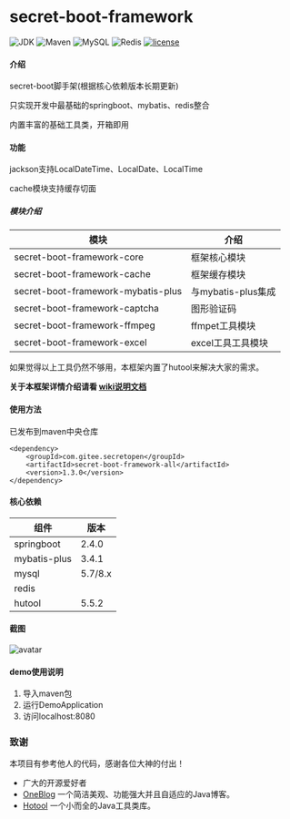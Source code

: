 # secret-boot-framework

![JDK](https://img.shields.io/badge/JDK-1.8-green.svg)
![Maven](https://img.shields.io/badge/Maven-3.6.1-green.svg)
![MySQL](https://img.shields.io/badge/MySQL-5.7-green.svg)
![Redis](https://img.shields.io/badge/Redis-3.2.100-green.svg)
[![license](https://img.shields.io/badge/license-GPL%20v3-yellow.svg)](https://gitee.com/secret_C/secretBlogBoot/blob/master/LICENSE)


#### 介绍
secret-boot脚手架(根据核心依赖版本长期更新)

只实现开发中最基础的springboot、mybatis、redis整合

内置丰富的基础工具类，开箱即用

#### 功能
jackson支持LocalDateTime、LocalDate、LocalTime

cache模块支持缓存切面

##### 模块介绍
|  模块   | 介绍  |
|  ----  | ----  |
| secret-boot-framework-core  | 框架核心模块 |
| secret-boot-framework-cache  | 框架缓存模块 |
| secret-boot-framework-mybatis-plus  | 与mybatis-plus集成 |
| secret-boot-framework-captcha  | 图形验证码 |
| secret-boot-framework-ffmpeg  | ffmpet工具模块 |
| secret-boot-framework-excel  | excel工具工具模块 |

如果觉得以上工具仍然不够用，本框架内置了hutool来解决大家的需求。

**关于本框架详情介绍请看 [wiki说明文档](https://gitee.com/SecretOpen/secret-boot-framework/wikis/%E7%AE%80%E4%BB%8B?sort_id=3220070)**


#### 使用方法
已发布到maven中央仓库
```
<dependency>
    <groupId>com.gitee.secretopen</groupId>
    <artifactId>secret-boot-framework-all</artifactId>
    <version>1.3.0</version>
</dependency>
```

#### 核心依赖
|  组件   | 版本  |
|  ----  | ----  |
| springboot  | 2.4.0 |
| mybatis-plus  | 3.4.1 |
| mysql  | 5.7/8.x |
| redis  |  |
| hutool  | 5.5.2 |

#### 截图
![avatar](http://secretOpen.gitee.io/secret-boot-framework/img1.png)


#### demo使用说明

1.  导入maven包
2.  运行DemoApplication
3.  访问localhost:8080

### 致谢

本项目有参考他人的代码，感谢各位大神的付出！
* 广大的开源爱好者
* [OneBlog](https://gitee.com/yadong.zhang/DBlog) 一个简洁美观、功能强大并且自适应的Java博客。
* [Hotool](https://gitee.com/loolly/hutool) 一个小而全的Java工具类库。

